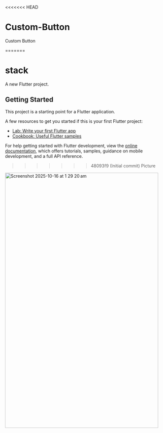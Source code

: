 <<<<<<< HEAD
# Custom-Button
Custom Button

=======
# stack

A new Flutter project.

## Getting Started

This project is a starting point for a Flutter application.

A few resources to get you started if this is your first Flutter project:

- [Lab: Write your first Flutter app](https://docs.flutter.dev/get-started/codelab)
- [Cookbook: Useful Flutter samples](https://docs.flutter.dev/cookbook)

For help getting started with Flutter development, view the
[online documentation](https://docs.flutter.dev/), which offers tutorials,
samples, guidance on mobile development, and a full API reference.
>>>>>>> 48093f9 (Initial commit)
>>>>>>> Picture
>>>>>>> 
<img width="497" height="825" alt="Screenshot 2025-10-16 at 1 29 20 am" src="https://github.com/user-attachments/assets/01b4f465-f2a0-4684-b894-9318b7cca91e" />
